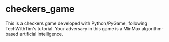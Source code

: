 # checkers_game
This is a checkers game developed with Python/PyGame, following TechWithTim's tutorial. Your adversary in this game is a MinMax algorithm-based artificial intelligence.
